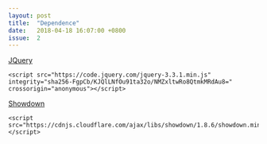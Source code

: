 ```yaml
---
layout: post
title:  "Dependence"
date:   2018-04-18 16:07:00 +0800
issue:  2
---
```


[JQuery](https://jquery.com/)

    <script src="https://code.jquery.com/jquery-3.3.1.min.js" integrity="sha256-FgpCb/KJQlLNfOu91ta32o/NMZxltwRo8QtmkMRdAu8=" crossorigin="anonymous"></script>

[Showdown](http://showdownjs.com/)

    <script src="https://cdnjs.cloudflare.com/ajax/libs/showdown/1.8.6/showdown.min.js"></script>

<link href="{{ site.baseurl }}/css/style.css" rel="stylesheet" type="text/css">
<div id="comments_form"></div>
<div id="comments"></div>
<script src="https://code.jquery.com/jquery-3.3.1.min.js" integrity="sha256-FgpCb/KJQlLNfOu91ta32o/NMZxltwRo8QtmkMRdAu8=" crossorigin="anonymous"></script>
<script src="https://cdnjs.cloudflare.com/ajax/libs/showdown/1.8.6/showdown.min.js"></script>
<script src="{{ site.baseurl }}/js/comment.js"></script>
<script src="{{ site.baseurl }}/js/util.js"></script>
<script type="text/javascript">
GithubComments.Init("JiYouMCC", "github-comments", "ca1f2f2f0b71983065c5", "48f6a24d710cc1012011fce5824f89a26fc49970");
Util.showComments({{ page.issue }});
Util.showForm({{ page.issue }});
</script>